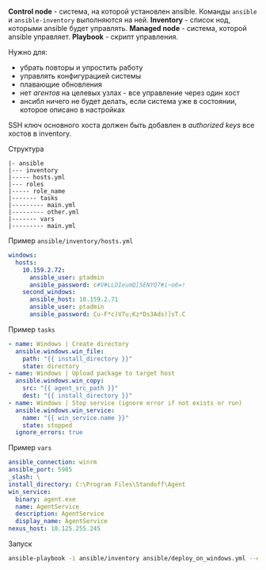 **Control node** - система, на которой установлен ansible. Команды `ansible` и `ansible-inventory` выполняются на ней.
**Inventory** - список нод, которыми ansible будет управлять.
**Managed node** - система, которой ansible управляет.
**Playbook** - скрипт управления.

Нужно для:
- убрать повторы и упростить работу
- управлять конфигурацией системы
- плавающие обновления
- нет *агентов* на целевых узлах - все управление через один хост
- ансибл ничего не будет делать, если система уже в состоянии, которое описано в настройках

SSH ключ основного хоста должен быть добавлен в *authorized keys* все хостов в inventory.

Структура
```
|- ansible
|--- inventory
|----- hosts.yml
|--- roles
|----- role_name
|------- tasks
|--------- main.yml
|--------- other.yml
|------- vars
|--------- main.yml
```

Пример `ansible/inventory/hosts.yml`
```yaml
windows:
  hosts:
    10.159.2.72:
      ansible_user: ptadmin
      ansible_password: c#V#LLOIeumQ[5ENYQ7#i~o6=!
    second_windows:
	  ansible_host: 10.159.2.71
      ansible_user: ptadmin
      ansible_password: Cu-F*c)V7u;Kz*Ds3Ads)]sT.C
```

Пример `tasks`
```yaml
- name: Windows | Create directory
  ansible.windows.win_file:
    path: "{{ install_directory }}"
    state: directory
- name: Windows | Upload package to target host
  ansible.windows.win_copy:
    src: "{{ agent_src_path }}"
    dest: "{{ install_directory }}"
- name: Windows | Stop service (ignore error if not exists or run)
  ansible.windows.win_service:
    name: "{{ win_service.name }}"
    state: stopped
  ignore_errors: true
```

Пример `vars`
```yaml
ansible_connection: winrm
ansible_port: 5985
_slash: \
install_directory: C:\Program Files\Standoff\Agent
win_service:
  binary: agent.exe
  name: AgentService
  description: AgentService
  display_name: AgentService
nexus_host: 10.125.255.245
```

Запуск
```bash
ansible-playbook -i ansible/inventory ansible/deploy_on_windows.yml --extra-vars "playbook_hostname=10.159.2.72 agent_src_path=/mnt/c/PT/standoff_agent/build/windows_agent.develop.664cb27e.zip agent_flags='--log_level INFO'" -vvv
```